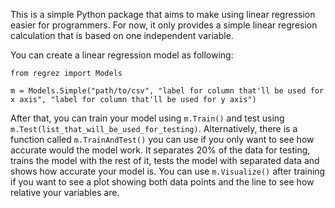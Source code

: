 This is a simple Python package that aims to make using linear regression easier for programmers. For now, it only provides a simple linear regresion calculation that is based on one independent variable.

You can create a linear regression model as following:

```
from regrez import Models

m = Models.Simple("path/to/csv", "label for column that'll be used for x axis", "label for column that'll be used for y axis")
```

After that, you can train your model using `m.Train()` and test using `m.Test(list_that_will_be_used_for_testing)`. Alternatively, there is a function called `m.TrainAndTest()` you can use if you only want to see how accurate would the model work. It separates 20% of the data for testing, trains the model with the rest of it, tests the model with separated data and shows how accurate your model is. You can use `m.Visualize()` after training if you want to see a plot showing both data points and the line to see how relative your variables are.
